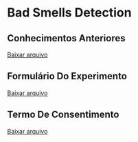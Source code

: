 <link rel="stylesheet" href="{{ 'assets/styles.css' }}">

# Bad Smells Detection

## Conhecimentos Anteriores
<a href="https://github.com/BadSmells/badsmells-detection/raw/main/utils/1.ConhecimentosAnteriores-BadSmell.pdf" class="download-button">Baixar arquivo</a>
## Formulário Do Experimento
<a href="https://github.com/BadSmells/badsmells-detection/raw/main/utils/2.FormulárioDoExperimento-BadSmell.pdf" class="download-button">Baixar arquivo</a>
## Termo De Consentimento
<a href="https://github.com/BadSmells/badsmells-detection/raw/main/utils/TermoDeConsentimento.pdf" class="download-button">Baixar arquivo</a>
